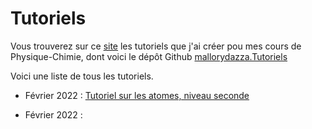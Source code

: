# Tutoriels

Vous trouverez sur ce [site](https://mallorydazza.github.io/Tutoriels/) les tutoriels que j'ai créer pou mes cours de Physique-Chimie, dont voici le dépôt Github [mallorydazza.Tutoriels](https://github.com/MalloryDazza/Tutoriels/) 


Voici une liste de tous les tutoriels. 


- Février 2022 : [Tutoriel sur les atomes, niveau seconde](https://mallorydazza.github.io/Tutoriels/Tutoriel_Atomistique.html#1)

- Février 2022 : 
